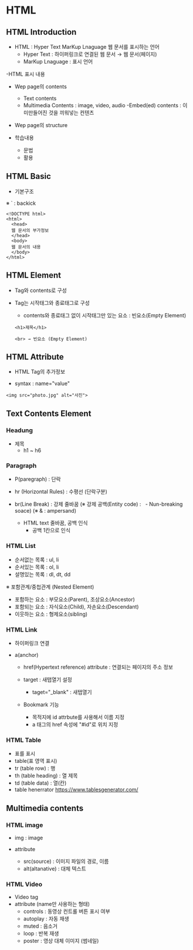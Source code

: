 # HTML

## HTML Introduction

- HTML : Hyper Text MarKup Lnaguage 웹 문서를 표시하는 언어
  - Hyper Text : 하이퍼링크로 연결된 웹 문서 → 웹 문서(페이지)
  - MarKup Lnaguage : 표시 언어

-HTML 표시 내용

- Wep page의 contents
  - Text contents
  - Multimedia Contents : image, video, audio
    -Embed(ed) contents : 이미만들어진 것을 끼워넣는 컨텐츠
- Wep page의 structure

- 학습내용
  - 문법
  - 활용

## HTML Basic

- 기본구조

※ ` : backick

```
<!DOCTYPE html>
<html>
  <head>
  웹 문서의 부가정보
  </head>
  <body>
  웹 문서의 내용
  </body>
</html>
```

## HTML Element

- Tag와 contents로 구성
- Tag는 시작태그와 종료태그로 구성

  - contents와 종료태그 없이 시작태그만 있는 요소 : 빈요소(Empty Element)

  ```
  <h1>제목</h1>

  <br> → 빈요소 (Empty Element)
  ```

## HTML Attribute

- HTML Tag의 추가정보

- syntax : name="value"

```
<img src="photo.jpg" alt="사진">
```

## Text Contents Element

### Headung

- 제목
  - h1 ~ h6

### Paragraph

- P(paregraph) : 단락

- hr (Horizontal Rules) : 수평선 (단락구분)

- br(Line Break) : 강제 줄바꿈
  (※ 강제 공백(Entity code) : &nbsp; - Nun-breaking soace)
  (※ & : ampersand)
  - HTML text 줄바꿈, 공백 인식
    - 공백 1칸으로 인식

### HTML List

- 순서없는 목록 : ul, li
- 순서있는 목록 : ol, li
- 설명있는 목록 : dl, dt, dd

※ 포함관계/중첩관계 (Nested Element)

- 포함하는 요소 : 부모요소(Parent), 조상요소(Ancestor)
- 포함되는 요소 : 자식요소(Child), 자손요소(Descendant)
- 이웃하는 요소 : 형제요소(sibling)

### HTML Link

- 하이퍼링크 연결

- a(anchor)
  - href(Hypertext reference) attribute : 연결되는 페이지의 주소 정보
  - target : 새탭열기 설정
    - taget="\_blank" : 새탭열기
  - Bookmark 기능

    - 목적지에 id attrbute를 사용해서 이름 지정
    - a 태그의 href 속성에 "#id"로 위치 지정

### HTML Table

- 표를 표시
- table(표 영역 표시)
- tr (table row) : 행
- th (table heading) : 열 제목
- td (table data) : 열(칸)
- table henerrator
https://www.tablesgenerator.com/

## Multimedia contents

### HTML image

- img : image

- attribute
  - src(source) : 이미지 파일의 경로, 이름
  - alt(altanative) : 대체 텍스트

### HTML Video

- Video tag
- attribute (name만 사용하는 형태)
  - controls : 동영상 컨트롤 버튼 표시 여부
  - autoplay : 자동 재생
  - muted : 음소거
  - loop : 반복 재생
  - poster : 영상 대체 이미지 (썸네일)